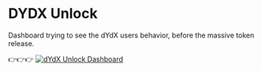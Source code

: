 # DYDX Unlock
Dashboard trying to see the dYdX users behavior, before the massive token release.



👉👉👉 [![dYdX Unlock Dashboard](https://static.streamlit.io/badges/streamlit_badge_black_white.svg)](https://dydx.streamlit.app/)
